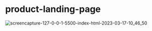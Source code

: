 # product-landing-page

![screencapture-127-0-0-1-5500-index-html-2023-03-17-10_46_50](https://user-images.githubusercontent.com/103689125/225938570-6786adfb-71ae-434c-bcf8-7d6b5150dff0.png)
